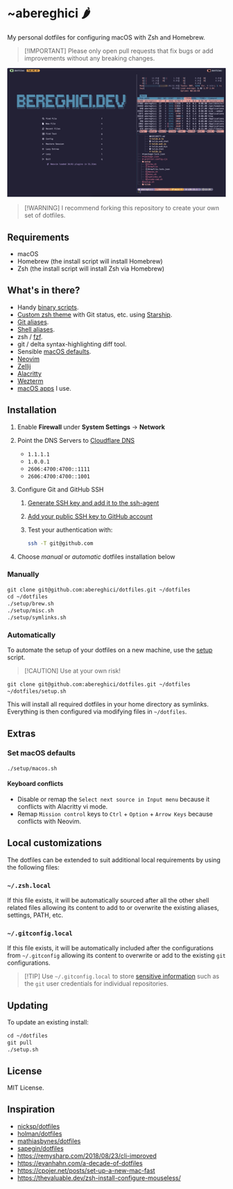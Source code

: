 # ~abereghici 🌶️

My personal dotfiles for configuring macOS with Zsh and Homebrew.

> [!IMPORTANT] Please only open pull requests that fix bugs or add improvements
> without any breaking changes.

![abereghici terminal](screenshot.png)

> [!WARNING] I recommend forking this repository to create your own set of
> dotfiles.

## Requirements

- macOS
- Homebrew (the install script will install Homebrew)
- Zsh (the install script will install Zsh via Homebrew)

## What's in there?

- Handy [binary scripts](bin/).
- [Custom zsh theme](tilde/.starship.toml) with Git status, etc. using
  [Starship](https://starship.rs/).
- [Git aliases](tilde/.gitconfig).
- [Shell aliases](zsh/aliases.zsh).
- zsh / [fzf](zsh/fzf.zsh).
- git / delta syntax-highlighting diff tool.
- Sensible [macOS defaults](setup/macos.sh).
- [Neovim](tilde/.config/nvim/)
- [Zellij](./tilde/.config/zellij/)
- [Alacritty](./tilde/.config/alacritty/)
- [Wezterm](./tilde/.config/wezterm/)
- [macOS apps](setup/Brewfile) I use.

## Installation

1. Enable **Firewall** under **System Settings** → **Network**
1. Point the DNS Servers to [Cloudflare DNS](https://one.one.one.one/dns/)
   - `1.1.1.1`
   - `1.0.0.1`
   - `2606:4700:4700::1111`
   - `2606:4700:4700::1001`
1. Configure Git and GitHub SSH

   1. [Generate SSH key and add it to the ssh-agent](https://docs.github.com/en/authentication/connecting-to-github-with-ssh/generating-a-new-ssh-key-and-adding-it-to-the-ssh-agent)
   1. [Add your public SSH key to GitHub account](https://docs.github.com/en/authentication/connecting-to-github-with-ssh/adding-a-new-ssh-key-to-your-github-account)
   1. Test your authentication with:

      ```bash
      ssh -T git@github.com
      ```

1. Choose _manual_ or _automatic_ dotfiles installation below

### Manually

```shell
git clone git@github.com:abereghici/dotfiles.git ~/dotfiles
cd ~/dotfiles
./setup/brew.sh
./setup/misc.sh
./setup/symlinks.sh
```

### Automatically

To automate the setup of your dotfiles on a new machine, use the
[setup](./setup.sh) script.

> [!CAUTION] Use at your own risk!

```shell
git clone git@github.com:abereghici/dotfiles.git ~/dotfiles
~/dotfiles/setup.sh
```

This will install all required dotfiles in your home directory as symlinks.
Everything is then configured via modifying files in `~/dotfiles`.

## Extras

### Set macOS defaults

```shell
./setup/macos.sh
```

#### Keyboard conflicts
- Disable or remap the `Select next source in Input menu` because it conflicts with Alacritty vi mode.
- Remap `Mission control` keys to `Ctrl` + `Option` + `Arrow Keys` because conflicts with Neovim.

## Local customizations

The dotfiles can be extended to suit additional local requirements by using the
following files:

### `~/.zsh.local`

If this file exists, it will be automatically sourced after all the other shell
related files allowing its content to add to or overwrite the existing aliases,
settings, PATH, etc.

### `~/.gitconfig.local`

If this file exists, it will be automatically included after the configurations
from `~/.gitconfig` allowing its content to overwrite or add to the existing
`git` configurations.

> [!TIP] Use `~/.gitconfig.local` to store [sensitive information](git/) such as
> the `git` user credentials for individual repositories.

## Updating

To update an existing install:

```shell
cd ~/dotfiles
git pull
./setup.sh
```

## License

MIT License.

## Inspiration

- [nicksp/dotfiles](https://github.com/nicksp/dotfiles)
- [holman/dotfiles](https://github.com/holman/dotfiles)
- [mathiasbynes/dotfiles](https://github.com/mathiasbynens/dotfiles)
- [sapegin/dotfiles](https://github.com/sapegin/dotfiles)
- <https://remysharp.com/2018/08/23/cli-improved>
- <https://evanhahn.com/a-decade-of-dotfiles>
- <https://cpojer.net/posts/set-up-a-new-mac-fast>
- <https://thevaluable.dev/zsh-install-configure-mouseless/>
